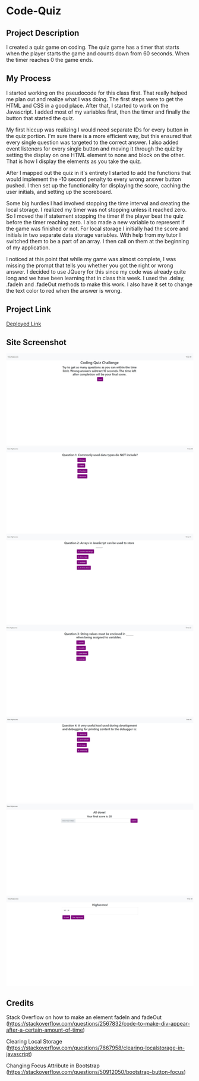 # Code-Quiz

## Project Description

I created a quiz game on coding. The quiz game has a timer that starts when the player starts the game and counts down from 60 seconds. When the timer reaches 0 the game ends. 

## My Process

I started working on the pseudocode for this class first. That really helped me plan out and realize what I was doing. The first steps were to get the HTML and CSS in a good place. After that, I started to work on the Javascript. I added most of my variables first, then the timer and finally the button that started the quiz.

My first hiccup was realizing I would need separate IDs for every button in the quiz portion. I'm sure there is a more efficient way, but this ensured that every single question was targeted to the correct answer. I also added event listeners for every single button and moving it through the quiz by setting the display on one HTML element to none and block on the other. That is how I display the elements as you take the quiz. 

After I mapped out the quiz in it's entirety I started to add the functions that would implement the -10 second penalty to every wrong answer button pushed. I then set up the functionality for displaying the score, caching the user initials, and setting up the scoreboard. 

Some big hurdles I had involved stopping the time interval and creating the local storage. I realized my timer was not stopping unless it reached zero. So I moved the if statement stopping the timer if the player beat the quiz before the timer reaching zero. I also made a new variable to represent if the game was finished or not. For local storage I initially had the score and initials in two separate data storage variables. With help from my tutor I switched them to be a part of an array. I then call on them at the beginning of my application.

I noticed at this point that while my game was almost complete, I was missing the prompt that tells you whether you got the right or wrong answer. I decided to use JQuery for this since my code was already quite long and we have been learning that in class this week. I used the .delay, .fadeIn and .fadeOut methods to make this work. I also have it set to change the text color to red when the answer is wrong.


## Project Link
[Deployed Link](https://mikecoletta.github.io/Code-Quiz/)

## Site Screenshot
![Screenshot 1](Images\Screenshot1.JPG)
![Screenshot 2](Images\Screenshot2.JPG)
![Screenshot 3](Images\Screenshot3.JPG)
![Screenshot 4](Images\Screenshot4.JPG)
![Screenshot 5](Images\Screenshot5.JPG)
![Screenshot 6](Images\Screenshot6.JPG)
![Screenshot 7](Images\Screenshot7.JPG)

## Credits
Stack Overflow on how to make an element fadeIn and fadeOut (https://stackoverflow.com/questions/2567832/code-to-make-div-appear-after-a-certain-amount-of-time)

Clearing Local Storage (https://stackoverflow.com/questions/7667958/clearing-localstorage-in-javascript)

Changing Focus Attribute in Bootstrap (https://stackoverflow.com/questions/50912050/bootstrap-button-focus)